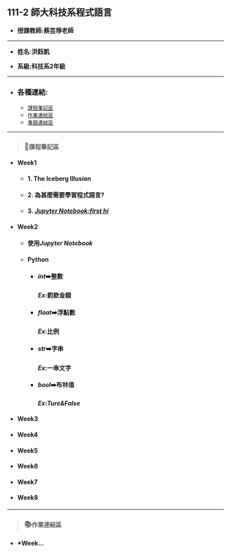 # 
## 111-2 師大科技系程式語言

+ **授課教師:蔡芸琤老師**

---
+ **姓名:洪鈺凱** 

+ **系級:科技系2年級**
---
+ ### 各種連結:
  + [`課程筆記區`](https://github.com/yukai2002/PL/blob/main/README.md#%E8%AA%B2%E7%A8%8B%E7%AD%86%E8%A8%98%E5%8D%80)
  + [`作業連結區`](https://github.com/yukai2002/PL#%E4%BD%9C%E6%A5%AD%E9%80%A3%E7%B5%90%E5%8D%80)
  + [`專題連結區`](https://github.com/yukai2002/PL#%E5%B0%88%E9%A1%8C%E9%80%A3%E7%B5%90%E5%8D%80)
---
> ### 📝`課程筆記區`
+ #### Week1
  + #### 1. The Iceberg Illusion
  + **2. 為甚麼需要學習程式語言?**
  + #### 3. [*Jupyter Notebook:first hi*](https://github.com/dennis910926/PL/blob/main/hi.ipynb)
+ #### Week2
  + #### 使用*Jupyter Notebook*
  + #### Python
    + #### *int*➡️**整數**
      #### *Ex*:罰款金額
    + #### *float*➡️**浮點數**
      #### *Ex*:比例
    + #### *str*➡️**字串**
      #### *Ex*:一串文字
    + #### *bool*➡️**布林值**
      #### *Ex*:*Ture&False*
+ #### Week3
+ #### Week4
+ #### Week5
+ #### Week6
+ #### Week7
+ #### Week8
***
> ### 📚`作業連結區`
+ #### *Week...
